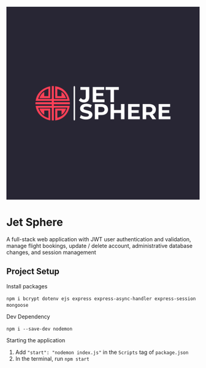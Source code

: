 <p align="center">
  <img src="./public/logo/svg/logo-color.svg" />
</p>


# Jet Sphere

A full-stack web application with JWT user authentication and validation, manage flight bookings, update / delete account, administrative database changes, and session management

## Project Setup

Install packages

`npm i bcrypt dotenv ejs express express-async-handler express-session mongoose`

Dev Dependency

`npm i --save-dev nodemon`

Starting the application

1. Add `"start": "nodemon index.js"` in the `Scripts` tag of `package.json`
2. In the terminal, run `npm start`

